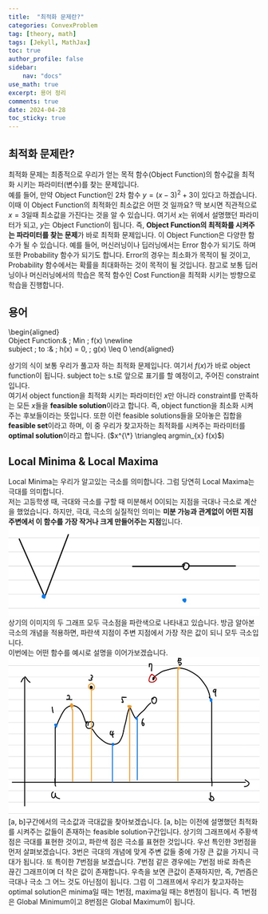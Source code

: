 ```yaml
---
title:  "최적화 문제란?"
categories: ConvexProblem
tag: [theory, math]
tags: [Jekyll, MathJax]
toc: true
author_profile: false
sidebar:
    nav: "docs"
use_math: true
excerpt: 용어 정리
comments: true
date: 2024-04-28
toc_sticky: true
---
```


## 최적화 문제란?
최적화 문제는 최종적으로 우리가 얻는 목적 함수(Object Function)의 함수값을 최적화 시키는 파라미터(변수)를 찾는 문제입니다.    
예를 들어, 만약 Object Function인 2차 함수 $y = (x - 3)^2 + 3$이 있다고 하겠습니다. 이때 이 Object Function의 최적화인 최소값은 어떤 것 일까요? 딱 보시면 직관적으로 $x=3$일때 최소값을 가진다는 것을 알 수 있습니다. 여기서 $x$는 위에서 설명했던 파라미터가 되고, $y$는 Object Function이 됩니다. 즉, **Object Function의 최적화를 시켜주는 파라미터를 찾는 문제**가 바로 최적화 문제입니다. 이 Object Function은 다양한 함수가 될 수 있습니다. 예를 들어, 머신러닝이나 딥러닝에서는 Error 함수가 되기도 하며 또한 Probability 함수가 되기도 합니다. Error의 경우는 최소화가 목적이 될 것이고, Probability 함수에서는 확률을 최대화하는 것이 목적이 될 것입니다. 참고로 보통 딥러닝이나 머신러닝에서의 학습은 목적 함수인 Cost Function을 최적화 시키는 방향으로 학습을 진행합니다.

## 용어
\begin{aligned}    
Object Function:& \; Min \; f(x) \newline   
subject \; to :& \; h(x) = 0, \; g(x) \leq 0
\end{aligned}   

상기의 식이 보통 우리가 풀고자 하는 최적화 문제입니다. 여기서 $f(x)$가 바로 object function이 됩니다. subject to는 s.t로 앞으로 표기를 할 예정이고, 주어진 constraint입니다.   
여기서 object function을 최적화 시키는 파라미터인 $x$만 아니라 constraint를 만족하는 모든 $x$들을 **feasible solution**이라고 합니다. 즉, object function을 최소화 시켜주는 후보들이라는 뜻입니다. 또한 이런 feasible solutions들을 모아놓은 집합을 **feasible set**이라고 하며, 이 중 우리가 찾고자하는 최적화를 시켜주는 파라미터를 **optimal solution**이라고 합니다. ($x^{\*} \triangleq argmin_{x} f(x)$)   

## Local Minima & Local Maxima
Local Minima는 우리가 알고있는 극소를 의미합니다. 그럼 당연히 Local Maxima는 극대를 의미합니다.    
저는 고등학생 때, 극대와 극소를 구할 때 미분해서 0이되는 지점을 극대나 극소로 계산을 했었습니다. 하지만, 극대, 극소의 실질적인 의미는 **미분 가능과 관계없이 어떤 지점 주변에서 이 함수를 가장 작거나 크게 만들어주는 지점**입니다.    
<img src="../../../assets/images/ConvexProblem/2024-04-28-Optimization Problem/Optimization Problem 1.jpg" alt="Optimization Problem 1" style="zoom:80%;" />    
상기의 이미지의 두 그래프 모두 극소점을 파란색으로 나타내고 있습니다. 방금 알아본 극소의 개념을 적용하면, 파란색 지점이 주변 지점에서 가장 작은 값이 되니 모두 극소입니다.   
이번에는 어떤 함수를 예시로 설명을 이어가보겠습니다.   
<img src="../../../assets/images/ConvexProblem/2024-04-28-Optimization Problem/Optimization Problem 2.jpg" alt="Optimization Problem 2" style="zoom:80%;" />    
[a, b]구간에서의 극소값과 극대값을 찾아보겠습니다. [a, b]는 이전에 설명했던 최적화를 시켜주는 값들이 존재하는 feasible solution구간입니다. 상기의 그래프에서 주황색 점은 극대를 표현한 것이고, 파란색 점은 극소를 표현한 것입니다. 우선 특인한 3번점을 먼저 살펴보겠습니다. 3번은 극대의 개념에 맞게 주변 값들 중에 가장 큰 값을 가지니 극대가 됩니다. 또 특이한 7번점을 보겠습니다. 7번점 같은 경우에는 7번점 바로 좌측은 끊긴 그래프이며 더 작은 값이 존재합니다. 우측을 보면 큰값이 존재하지만, 즉, 7번즘은 극대나 극소 그 어느 것도 아닌점이 됩니다. 그럼 이 그래프에서 우리가 찾고자하는 optimal solution은 minima일 때는 1번점, maxima일 때는 8번점이 됩니다. 즉 1번점은 Global Minimum이고 8번점은 Global Maximum이 됩니다. 
